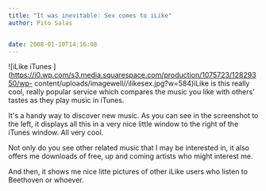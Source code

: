 ```yaml
---
title: "It was inevitable: Sex comes to iLike"
author: Pito Salas


date: 2008-01-10T14:16:08
---
```




![iLike iTunes
](https://i0.wp.com/s3.media.squarespace.com/production/1075723/12829350/wp-
content/uploads/imagewell//ilikesex.jpg?w=584)iLike is this really cool,
really popular service which compares the music you like with others' tastes
as they play music in iTunes.

It's a handy way to discover new music. As you can see in the screenshot to
the left, it displays all this in a very nice little window to the right of
the iTunes window. All very cool.

Not only do you see other related music that I may be interested in, it also
offers me downloads of free, up and coming artists who might interest me.

And then, it shows me nice litte pictures of other iLike users who listen to
Beethoven or whoever.


